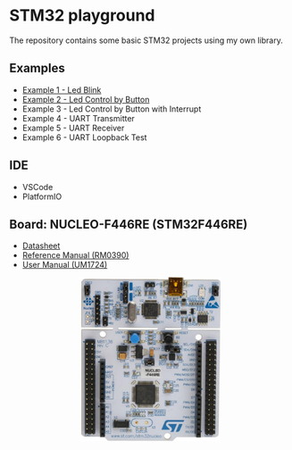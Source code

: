 # STM32 playground
The repository contains some basic STM32 projects using my own library.

## Examples
* [Example 1 - Led Blink](./examples/led_blink/README.md)
* [Example 2 - Led Control by Button](./examples/led_control_by_button/README.md)
* Example 3 - Led Control by Button with Interrupt
* Example 4 - UART Transmitter
* Example 5 - UART Receiver
* Example 6 - UART Loopback Test

## IDE
* VSCode
* PlatformIO

## Board: NUCLEO-F446RE (STM32F446RE)
* [Datasheet](./datasheet/stm32f446re.pdf)
* [Reference Manual (RM0390)](./datasheet/RM0390_reference_manual.pdf)
* [User Manual (UM1724)](./datasheet/UM1724_user_manual.pdf)

<p align='center'>
    <img src="./img/STM32F446RE.png" width="50%" />
</p>